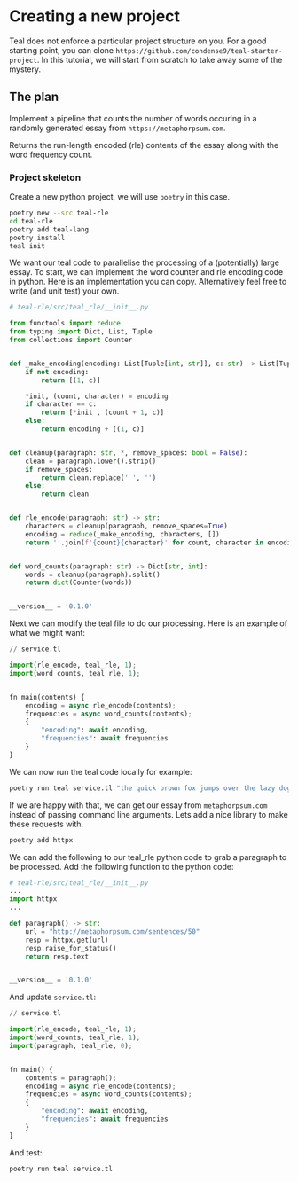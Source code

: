 # Creating a new project

Teal does not enforce a particular project structure on you. For a good starting point, you can clone `https://github.com/condense9/teal-starter-project`. In this tutorial, we will start from scratch to take away some of the mystery.

## The plan

Implement a pipeline that counts the number of words occuring in a randomly generated essay from `https://metaphorpsum.com`.

Returns the run-length encoded (rle) contents of the essay along with the word frequency count.

### Project skeleton

Create a new python project, we will use `poetry` in this case.

```bash
poetry new --src teal-rle
cd teal-rle
poetry add teal-lang
poetry install
teal init
```

We want our teal code to parallelise the processing of a (potentially) large essay. To start, we can implement the word counter and rle encoding code in python. Here is an implementation you can copy. Alternatively feel free to write (and unit test) your own.

``` python
# teal-rle/src/teal_rle/__init__.py

from functools import reduce
from typing import Dict, List, Tuple
from collections import Counter


def _make_encoding(encoding: List[Tuple[int, str]], c: str) -> List[Tuple[int, str]]:
    if not encoding:
        return [(1, c)]

    *init, (count, character) = encoding
    if character == c:
        return [*init , (count + 1, c)]
    else:
        return encoding + [(1, c)]


def cleanup(paragraph: str, *, remove_spaces: bool = False):
    clean = paragraph.lower().strip()
    if remove_spaces:
        return clean.replace(' ', '')
    else:
        return clean


def rle_encode(paragraph: str) -> str:
    characters = cleanup(paragraph, remove_spaces=True)
    encoding = reduce(_make_encoding, characters, [])
    return ''.join(f'{count}{character}' for count, character in encoding)


def word_counts(paragraph: str) -> Dict[str, int]:
    words = cleanup(paragraph).split()
    return dict(Counter(words))


__version__ = '0.1.0'
```

Next we can modify the teal file to do our processing. Here is an example of what we might want:

```python
// service.tl

import(rle_encode, teal_rle, 1);
import(word_counts, teal_rle, 1);


fn main(contents) {
    encoding = async rle_encode(contents);
    frequencies = async word_counts(contents);
    {
        "encoding": await encoding,
        "frequencies": await frequencies
    }
}
```

We can now run the teal code locally for example:

```bash
poetry run teal service.tl "the quick brown fox jumps over the lazy dog"
```

If we are happy with that, we can get our essay from `metaphorpsum.com` instead of passing command line arguments. Lets add a nice library to make these requests with.

``` bash
poetry add httpx
```

We can add the following to our teal_rle python code to grab a paragraph to be processed. Add the following function to the python code:

```python
# teal-rle/src/teal_rle/__init__.py
...
import httpx
...

def paragraph() -> str:
    url = "http://metaphorpsum.com/sentences/50"
    resp = httpx.get(url)
    resp.raise_for_status()
    return resp.text


__version__ = '0.1.0'
```

And update `service.tl`:

```python
// service.tl

import(rle_encode, teal_rle, 1);
import(word_counts, teal_rle, 1);
import(paragraph, teal_rle, 0);


fn main() {
    contents = paragraph();
    encoding = async rle_encode(contents);
    frequencies = async word_counts(contents);
    {
        "encoding": await encoding,
        "frequencies": await frequencies
    }
}
```

And test:

```bash
poetry run teal service.tl
```
